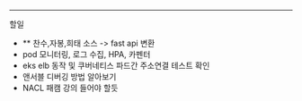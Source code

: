 
--------------------------------------------------------------------
할일
- ** 찬수,자봉,희태 소스 -> fast api 변환
- pod 모니터링, 로그 수집, HPA, 카펜터
- eks elb 동작 및 쿠버네티스 파드간 주소연결 테스트 확인
- 앤서블 디버깅 방법 알아보기
- NACL 패캠 강의 들어야 할듯








